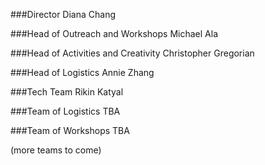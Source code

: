 ###Director
Diana Chang


###Head of Outreach and Workshops
Michael Ala

###Head of Activities and Creativity
Christopher Gregorian



###Head of Logistics
Annie Zhang


###Tech Team
Rikin Katyal



###Team of Logistics
TBA


###Team of Workshops
TBA

(more teams to come)
